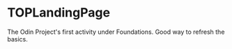 # TOPLandingPage
The Odin Project's first activity under Foundations.
Good way to refresh the basics.